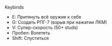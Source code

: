 Keybinds  
- E: Притянуть всё оружие к себе  
- G: Создать РПГ-7 (взрыв при нажатии ЛКМ)  
- V: Супер-скорость (50+ studs)  
- Пробел: Взлететь  
- Shift: Спуститься
